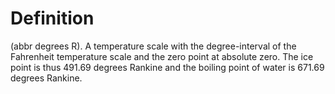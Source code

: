 # Definition

(abbr degrees R). A temperature scale with the degree-interval of the
Fahrenheit temperature scale and the zero point at absolute zero. The
ice point is thus 491.69 degrees Rankine and the boiling point of water
is 671.69 degrees Rankine.
